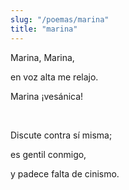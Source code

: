 ```yaml
---
slug: "/poemas/marina"
title: "marina"
---
```

Marina, Marina,

en voz alta me relajo.

 

Marina ¡vesánica!

&nbsp;

Discute contra sí misma;

es gentil conmigo,

y padece falta de cinismo.